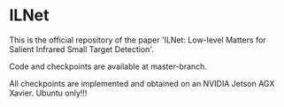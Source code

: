 # ILNet
This is the official repository of the paper 'ILNet: Low-level Matters for Salient Infrared Small Target Detection'.

Code and checkpoints are available at master-branch.

All checkpoints are implemented and obtained on an NVIDIA Jetson AGX Xavier. Ubuntu only!!!
